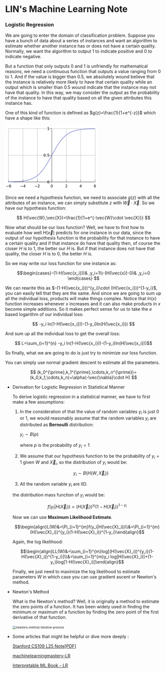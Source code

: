 # LIN's Machine Learning Note

### Logistic Regression

We are going to enter the domain of classification problem. Suppose you have a bunch of data about a series of instances and want an algorithm to estimate whether another instance has or does not have a certain quality. Normally, we want the algorithm to output 1 to indicate positive and 0 to indicate negative.  

But a function that only outputs 0 and 1 is unfriendly for mathematical reasons, we need a continuous function that outputs a value ranging from 0 to 1. And if the value is bigger than 0.5, we absolutely wound believe that the instance is relatively more likely to have that certain quality while an output which is smaller than 0.5 wound indicate that the instance may not have that quality. In this way, we may consider the output as the probability of the instance to have that quality based on all the given attributes this instance has. 

One of this kind of function is defined as  $g(z)=\frac{1}{1+e^{-z}}$  which have a shape like this: 

 ![sigmoid-function](../pic/sigmoid-function.png)

Since we need a hypothesis function, we need to associate $g(z)$ with all the attributes of an instance, we can simply substitute $z$ with $\vec{W}\cdot \vec{X}$. So we have our hypothesis function: 

$$ H(\vec{W},\vec{X})=\frac{1}{1+e^{-\vec{W}\cdot \vec{X}}} $$

Now what should be our loss function? Well, we have to first how to evaluate how well $H(\vec{x})$ predicts for one instance in our data, since the output of our hypothesis function is the probability for that instance to have a certain quality and if that instance do have that quality then, of course the closer $H$ is to 1, the better our $H$ is. But if that instance does not have that quality, the closer $H$ is to 0, the better $H$ is.

So we may write our loss function for one instance as: 

$$\begin{cases}-(1-H(\vec{x_i}))& ,y_i=1\\-(H(\vec{x})-0)& ,y_i=0  \end{cases} $$

We can rewrite this as $-(1-H(\vec{x_i}))^{y_i}\cdot (H(\vec{x_i}))^{1-y_i}$, you can easily tell that they are the same.  And since  we are going to sum up all the individual loss, products will make things complex. Notice that $ln(x)$ function increases whenever $x$ increases and it can also make products in $x$ become simple additions. So it makes perfect sense for us to take the $e$ based logarithm of our individual loss: 

$$ -y_i ln(1-H(\vec{x_i}))-(1-y_i)ln(H(\vec{x_i})) $$

And sum up all the individual loss to get the overall loss: 

 $$ L=\sum_{i=1}^{n} -y_i ln(1-H(\vec{x_i}))-(1-y_i)ln(H(\vec{x_i}))$$

So finally, what we are going to do is just try to minimize our loss function. 

You can simply use normal gradient descent to estimate all the parameters. 

$$ (k_0^{\prime},k_1^{\prime},\cdots,k_n^{\prime})=(k_0,k_1,\cdots,k_n)+\alpha(-\vec{\nabla}\cdot H) $$

- Derivation for Logistic Regression in Statistical Manner  

  To derive logistic regression in a statistical manner, we have to first make a few assumptions: 

  1. In the consideration of that the value of random variables $y_i$ is just $0$ or $1$, we would reasonably assume that the random variables $y_i$ are distributed as **Bernoulli** distribution: 

     $y_i \sim B(p)$  

     where $p$ is the probability of $y_i=1$ 

  2. We assume that our hypothesis function to be the probability of $y_i=1$ given $W$ and $\vec{X}_i$, so the distribution of $y_i$ would be: 

     $$y_i\sim B(H(W,\vec{X}_i))$$  
     
  3. All the random variable $y_i$ are IID. 

  the distribution mass function of $y_i$ would be: 

  $$f(y_i|H(\vec{X}_i))=(H(\vec{X}_i))^{y_i}(1-H(\vec{X}_i))^{1-y_i}$$

  Now we can use **Maximum Likelihood Estimate**. 

  $$\begin{align}L(W)&=\Pi_{i=1}^{m}f(y_i|H(\vec{X}_i))\\&=\Pi_{i=1}^{m}(H(\vec{X}_i))^{y_i}(1-H(\vec{X}_i))^{1-y_i}\end{align}$$

  Again, the log likelihood: 

  $$\begin{align}LL(W)&=\sum_{i=1}^{m}log[(H(\vec{X}_i))^{y_i}(1-H(\vec{X}_i))^{1-y_i}]\\&=\sum_{i=1}^{m}y_i log[H(\vec{X}_i)]+(1-y_i)log[1-H(\vec{X}_i)]\end{align}$$   

  Finally, we just need to maximize the log likelihood to estimate parameters $W$ in which case you can use gradient ascent or Newton's method.  

- Newton's Method  

  What is the Newton's method? Well, it is originally a method to estimate the zero points of a function. It has been widely used in finding the minimum or maximum of a function by finding the zero point of the first derivative of that function. 

  

  

  <img src="/home/lin/GitRepo/summary/ml-note/newtons-method-iterative-process.gif" alt="newtons-method-iterative-process" style="zoom: 67%;" />

- Some articles that might be helpful or dive more deeply :

  [Stanford CS109 L25 Note[PDF]](http://web.stanford.edu/class/cs109/lectureNotes/LN25_logistic_regression.pdf)

  [machinelearningmastery-LR](https://machinelearningmastery.com/logistic-regression-for-machine-learning/)

  [Interpretable ML Book - LR](https://christophm.github.io/interpretable-ml-book/logistic.html)